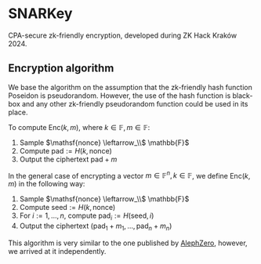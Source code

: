 # SNARKey
CPA-secure zk-friendly encryption, developed during ZK Hack Kraków 2024.

## Encryption algorithm
We base the algorithm on the assumption that the zk-friendly hash function Poseidon is pseudorandom. 
However, the use of the hash function is black-box and any other zk-friendly pseudorandom function could be used in its place.

To compute $\mathsf{Enc}(k, m)$, where $k \in \mathbb{F}, m \in \mathbb{F}$:
1. Sample $\mathsf{nonce} \leftarrow_\\$ \mathbb{F}$
2. Compute $\mathsf{pad} := H(k, \mathsf{nonce})$
3. Output the ciphertext $\mathsf{pad} + m$

In the general case of encrypting a vector $m \in \mathbb{F}^n, k \in \mathbb{F}$, we define $\mathsf{Enc}(k,m)$ in the following way:
1. Sample $\mathsf{nonce} \leftarrow_\\$ \mathbb{F}$
2. Compute $\mathsf{seed} := H(k, \mathsf{nonce})$
3. For $i := 1, \dots, n$, compute $\mathsf{pad}_i := H(\mathsf{seed}, i)$
4. Output the ciphertext $\left(\mathsf{pad}_1 + m_1, \dots, \mathsf{pad}_n + m_n\right)$

This algorithm is very similar to the one published by [AlephZero](https://docs.alephzero.org/aleph-zero/protocol-details/shielder/snark-friendly-symmetric-encryption), 
however, we arrived at it independently.
